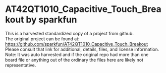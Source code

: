 
# AT42QT1010_Capacitive_Touch_Breakout by sparkfun  
This is a harvested standardized copy of a project from github.  
The original project can be found at:  
https://github.com/sparkfun/AT42QT1010_Capacitive_Touch_Breakout  
Please consult that link for additional, details, files, and license information.  
Note: It was auto harvested and if the original repo had more than one board file or anything out of the ordinary the files here are likely not representative.  
    
